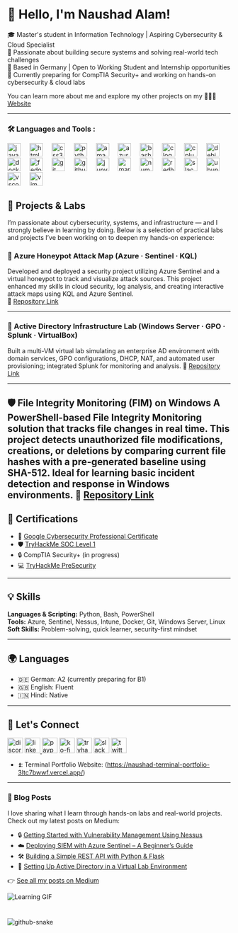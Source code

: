 # 👋 Hello, I'm Naushad Alam!

🎓 Master's student in Information Technology | Aspiring Cybersecurity & Cloud Specialist  
🔐 Passionate about building secure systems and solving real-world tech challenges  
📍 Based in Germany | Open to Working Student and Internship opportunities  
🚀 Currently preparing for CompTIA Security+ and working on hands-on cybersecurity & cloud labs  

You can learn more about me and explore my other projects on my 👨‍💻🚀 [Website](https://summer-source42.github.io/)

---

### :hammer_and_wrench: Languages and Tools :

<div align="left">
  <img src="https://cdn.jsdelivr.net/gh/devicons/devicon/icons/javascript/javascript-original.svg" height="30" alt="javascript logo"  />
  <img width="12" />
  <img src="https://cdn.jsdelivr.net/gh/devicons/devicon/icons/html5/html5-original.svg" height="30" alt="html5 logo"  />
  <img width="12" />
  <img src="https://cdn.jsdelivr.net/gh/devicons/devicon/icons/css3/css3-original.svg" height="30" alt="css3 logo"  />
  <img width="12" />
  <img src="https://cdn.jsdelivr.net/gh/devicons/devicon/icons/python/python-original.svg" height="30" alt="python logo"  />
  <img width="12" />
  <img src="https://cdn.jsdelivr.net/gh/devicons/devicon/icons/amazonwebservices/amazonwebservices-line-wordmark.svg" height="30" alt="amazonwebservices logo"  />
  <img width="12" />
  <img src="https://cdn.jsdelivr.net/gh/devicons/devicon/icons/azure/azure-original.svg" height="30" alt="azure logo"  />
  <img width="12" />
  <img src="https://cdn.jsdelivr.net/gh/devicons/devicon/icons/bash/bash-original.svg" height="30" alt="bash logo"  />
  <img width="12" />
  <img src="https://cdn.jsdelivr.net/gh/devicons/devicon/icons/c/c-original.svg" height="30" alt="c logo"  />
  <img width="12" />
  <img src="https://cdn.jsdelivr.net/gh/devicons/devicon/icons/cplusplus/cplusplus-original.svg" height="30" alt="cplusplus logo"  />
  <img width="12" />
  <img src="https://cdn.jsdelivr.net/gh/devicons/devicon/icons/debian/debian-original.svg" height="30" alt="debian logo"  />
  <img width="12" />
  <img src="https://cdn.jsdelivr.net/gh/devicons/devicon/icons/docker/docker-original.svg" height="30" alt="docker logo"  />
  <img width="12" />
  <img src="https://cdn.jsdelivr.net/gh/devicons/devicon/icons/fedora/fedora-original.svg" height="30" alt="fedora logo"  />
  <img width="12" />
  <img src="https://cdn.jsdelivr.net/gh/devicons/devicon/icons/git/git-original.svg" height="30" alt="git logo"  />
  <img width="12" />
  <img src="https://cdn.jsdelivr.net/gh/devicons/devicon/icons/github/github-original.svg" height="30" alt="github logo"  />
  <img width="12" />
  <img src="https://cdn.jsdelivr.net/gh/devicons/devicon/icons/jupyter/jupyter-original.svg" height="30" alt="jupyter logo"  />
  <img width="12" />
  <img src="https://cdn.jsdelivr.net/gh/devicons/devicon/icons/markdown/markdown-original.svg" height="30" alt="markdown logo"  />
  <img width="12" />
  <img src="https://cdn.jsdelivr.net/gh/devicons/devicon/icons/numpy/numpy-original.svg" height="30" alt="numpy logo"  />
  <img width="12" />
  <img src="https://cdn.jsdelivr.net/gh/devicons/devicon/icons/redhat/redhat-original.svg" height="30" alt="redhat logo"  />
  <img width="12" />
  <img src="https://cdn.jsdelivr.net/gh/devicons/devicon/icons/slack/slack-original.svg" height="30" alt="slack logo"  />
  <img width="12" />
  <img src="https://cdn.jsdelivr.net/gh/devicons/devicon/icons/ubuntu/ubuntu-plain.svg" height="30" alt="ubuntu logo"  />
  <img width="12" />
  <img src="https://cdn.jsdelivr.net/gh/devicons/devicon/icons/vscode/vscode-original.svg" height="30" alt="vscode logo"  />
  <img width="12" />
  <img src="https://cdn.jsdelivr.net/gh/devicons/devicon/icons/vim/vim-original.svg" height="30" alt="vim logo"  />
</div>




## 🧪 Projects & Labs

I’m passionate about cybersecurity, systems, and infrastructure — and I strongly believe in learning by doing. Below is a selection of practical labs and projects I’ve been working on to deepen my hands-on experience:

### 🔧 Azure Honeypot Attack Map (Azure · Sentinel · KQL)

Developed and deployed a security project utilizing Azure Sentinel and a virtual honeypot to track and visualize attack sources. This project enhanced my skills in cloud security, log analysis, and creating interactive attack maps using KQL and Azure Sentinel.  
🔗 [Repository Link](https://github.com/Summer-source42/azure-honeypot-attackmap)

---

### 🔐 Active Directory Infrastructure Lab (Windows Server · GPO · Splunk · VirtualBox)
Built a multi-VM virtual lab simulating an enterprise AD environment with domain services, GPO configurations, DHCP, NAT, and automated user provisioning; integrated Splunk for monitoring and analysis. 
🔗 [Repository Link](https://github.com/Summer-source42/active-directory-lab)

---

🛡️ File Integrity Monitoring (FIM) on Windows
A PowerShell-based File Integrity Monitoring solution that tracks file changes in real time. This project detects unauthorized file modifications, creations, or deletions by comparing current file hashes with a pre-generated baseline using SHA-512. Ideal for learning basic incident detection and response in Windows environments.
🔗 [Repository Link](https://github.com/Summer-source42/File-Integrity-Monitor)
---

## 📜 Certifications

- 🧾 [Google Cybersecurity Professional Certificate](https://www.coursera.org/account/accomplishments/specialization/certificate/5RXJWAVZ9QJ3)
- 🛡️ [TryHackMe SOC Level 1](https://tryhackme-certificates.s3-eu-west-1.amazonaws.com/THM-NNDU0IWYBR.png)
- 🔒 CompTIA Security+ (in progress)
- 💻 [TryHackMe PreSecurity](https://tryhackme-certificates.s3-eu-west-1.amazonaws.com/THM-0CLDYQTSZ7.png)

---
<!---
Summer-source42/Summer-source42 is a ✨ special ✨ repository because its `README.md` (this file) appears on your GitHub profile.
You can click the Preview link to take a look at your changes.
--->
## 💡 Skills

**Languages & Scripting:** Python, Bash, PowerShell  
**Tools:** Azure, Sentinel, Nessus, Intune, Docker, Git, Windows Server, Linux  
**Soft Skills:** Problem-solving, quick learner, security-first mindset

---
## 🌍 Languages

- 🇩🇪 German: A2 (currently preparing for B1)  
- 🇬🇧 English: Fluent
- 🇮🇳 Hindi: Native

---
## 🤝 Let's Connect

<!-- 📫 Email: [your.email@example.com]
💼 LinkedIn: [linkedin.com/in/yourprofile](#)  
🌐 Portfolio/GitHub Projects: [github.com/yourusername](#) -->
<div align="left">
  <img src="https://img.shields.io/static/v1?message=Discord&logo=discord&label=&color=7289DA&logoColor=white&labelColor=&style=for-the-badge" height="35" alt="discord logo"  />
  <a href="https://www.linkedin.com/in/iamnaushad/" target="_blank">
    <img src="https://img.shields.io/static/v1?message=LinkedIn&logo=linkedin&label=&color=0077B5&logoColor=white&labelColor=&style=for-the-badge" height="35" alt="linkedin logo"  />
  </a>
  <img src="https://img.shields.io/static/v1?message=PayPal&logo=paypal&label=&color=00457C&logoColor=white&labelColor=&style=for-the-badge" height="35" alt="paypal logo"  />
  <img src="https://img.shields.io/static/v1?message=Ko-fi&logo=ko-fi&label=&color=F16061&logoColor=white&labelColor=&style=for-the-badge" height="35" alt="ko-fi logo"  />
  <img src="https://img.shields.io/static/v1?message=TryHackMe&logo=tryhackme&label=&color=88cc14&logoColor=white&labelColor=&style=for-the-badge" height="35" alt="tryhackme logo"  />
  <img src="https://img.shields.io/static/v1?message=Slack&logo=slack&label=&color=4A154B&logoColor=white&labelColor=&style=for-the-badge" height="35" alt="slack logo"  />
  <img src="https://img.shields.io/static/v1?message=Twitter&logo=twitter&label=&color=1DA1F2&logoColor=white&labelColor=&style=for-the-badge" height="35" alt="twitter logo"  />
</div>

- ⏫: Terminal Portfolio Website: (https://naushad-terminal-portfolio-3ltc7bwwf.vercel.app/)

---

### 📝 Blog Posts

I love sharing what I learn through hands-on labs and real-world projects. Check out my latest posts on Medium:

- 🔒 [Getting Started with Vulnerability Management Using Nessus](https://medium.com/your-nessus-post)
- ☁️ [Deploying SIEM with Azure Sentinel – A Beginner’s Guide](https://medium.com/your-azure-sentinel-post)
- 🛠️ [Building a Simple REST API with Python & Flask](https://medium.com/your-rest-api-post)
- 🧱 [Setting Up Active Directory in a Virtual Lab Environment](https://medium.com/your-ad-lab-post)

👉 [See all my posts on Medium](https://medium.com/@iamnaushad)


![Learning GIF](https://media.giphy.com/media/BemKqR9RDK4V2/giphy.gif?cid=ecf05e47svmygw5tofbyyxriy00ty2ptnh8upiynyvqojpkr&ep=v1_gifs_search&rid=giphy.gif&ct=g)

###

<br clear="both">


<picture>
  <source media="(prefers-color-scheme: dark)" srcset="https://raw.githubusercontent.com/Summer-source42/Summer-source42/output/github-snake-dark.svg" />
  <source media="(prefers-color-scheme: light)" srcset="https://raw.githubusercontent.com/tobiasmeyhoefer/tobiasmeyhoefer/output/github-snake.svg" />
  <img alt="github-snake" src="https://raw.githubusercontent.com/tobiasmeyhoefer/tobiasmeyhoefer/output/github-snake.svg" />
</picture>

###
